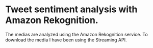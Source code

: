# Tweet sentiment analysis with Amazon Rekognition.

The medias are analyzed using the Amazon Rekognition service.
To download the media I have been using the Streaming API.


